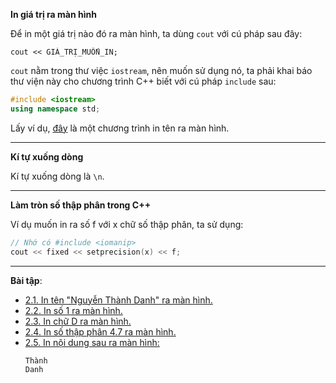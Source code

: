 **In giá trị ra màn hình**

Để in một giá trị nào đó ra màn hình, ta dùng `cout` với cú pháp sau đây:

```
cout << GIÁ_TRỊ_MUỐN_IN;
```

`cout` nằm trong thư việc `iostream`, nên muốn sử dụng nó, ta phải khai báo thư viện này
cho chương trình C++ biết với cú pháp `include` sau:

```C++
#include <iostream>
using namespace std;
```

Lấy ví dụ, [đây](https://repl.it/@VeirPlays/In-ten-ra-man-hinh) là một chương trình in tên ra màn hình.

---

**Kí tự xuống dòng**

Kí tự xuống dòng là `\n`.

---

**Làm tròn số thập phân trong C++**

Ví dụ muốn in ra số f với x chữ số thập phân, ta sử dụng:

```C++
// Nhớ có #include <iomanip>
cout << fixed << setprecision(x) << f;
```

---

**Bài tập**:

- [2.1. In tên "Nguyễn Thành Danh" ra màn hình.](https://repl.it/@VeirPlays/DefinitiveQuarterlyAddons)
- [2.2. In số 1 ra màn hình.](https://repl.it/@VeirPlays/22)
- [2.3. In chữ D ra màn hình.](https://repl.it/@VeirPlays/23)
- [2.4. In số thập phân 4.7 ra màn hình.](https://repl.it/@VeirPlays/24)
- [2.5. In nội dung sau ra màn hình:](https://repl.it/@VeirPlays/25)
  ```
  Thành
  Danh
  ```

